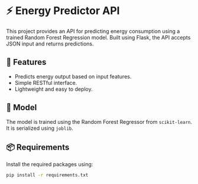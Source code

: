 # ⚡ Energy Predictor API

This project provides an API for predicting energy consumption using a trained Random Forest Regression model. Built using Flask, the API accepts JSON input and returns predictions.

## 🚀 Features
- Predicts energy output based on input features.
- Simple RESTful interface.
- Lightweight and easy to deploy.

## 🧠 Model
The model is trained using the Random Forest Regressor from `scikit-learn`. It is serialized using `joblib`.

## 📦 Requirements
Install the required packages using:

```bash
pip install -r requirements.txt

